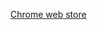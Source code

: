 
[Chrome web store](https://chromewebstore.google.com/detail/context-menu-search-plus/aofhlbjmmnccibomhipflapmjpegifpn)
